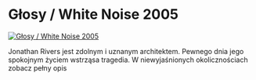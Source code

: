 Głosy / White Noise 2005 
=============
[![Głosy / White Noise 2005 ](http://vidos.pl/images/player.gif)](http://vidos.pl/glosy-white-noise-2005)

 Jonathan Rivers jest zdolnym i uznanym architektem. Pewnego dnia jego spokojnym życiem wstrząsa tragedia. W niewyjaśnionych okolicznościach zobacz pełny opis
